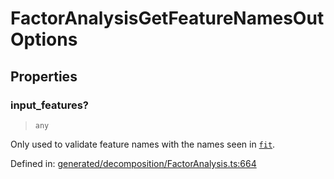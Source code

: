 # FactorAnalysisGetFeatureNamesOutOptions

## Properties

### input\_features?

> `any`

Only used to validate feature names with the names seen in [`fit`](#sklearn.decomposition.FactorAnalysis.fit "sklearn.decomposition.FactorAnalysis.fit").

Defined in:  [generated/decomposition/FactorAnalysis.ts:664](https://github.com/transitive-bullshit/scikit-learn-ts/blob/92ab806/packages/sklearn/src/generated/decomposition/FactorAnalysis.ts#L664)
